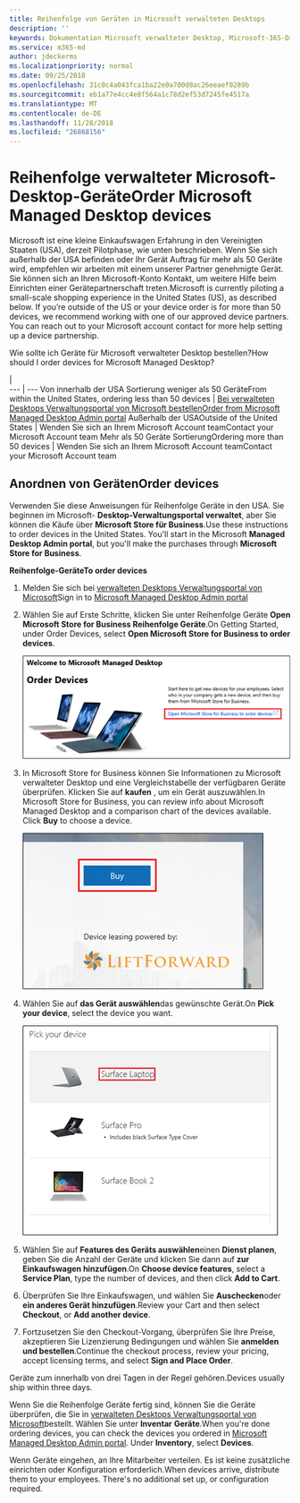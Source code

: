 ```yaml
---
title: Reihenfolge von Geräten in Microsoft verwalteten Desktops
description: ''
keywords: Dokumentation Microsoft verwalteter Desktop, Microsoft-365-Dienst
ms.service: m365-md
author: jdeckerms
ms.localizationpriority: normal
ms.date: 09/25/2018
ms.openlocfilehash: 31c0c4a043fca1ba22e0a700d8ac26eeaef0289b
ms.sourcegitcommit: eb1a77e4cc4e8f564a1c78d2ef53d7245fe4517a
ms.translationtype: MT
ms.contentlocale: de-DE
ms.lasthandoff: 11/28/2018
ms.locfileid: "26868156"
---
```

# <a name="order-microsoft-managed-desktop-devices"></a><span data-ttu-id="33c22-103">Reihenfolge verwalteter Microsoft-Desktop-Geräte</span><span class="sxs-lookup"><span data-stu-id="33c22-103">Order Microsoft Managed Desktop devices</span></span>

<span data-ttu-id="33c22-p101">Microsoft ist eine kleine Einkaufswagen Erfahrung in den Vereinigten Staaten (USA), derzeit Pilotphase, wie unten beschrieben. Wenn Sie sich außerhalb der USA befinden oder Ihr Gerät Auftrag für mehr als 50 Geräte wird, empfehlen wir arbeiten mit einem unserer Partner genehmigte Gerät. Sie können sich an Ihren Microsoft-Konto Kontakt, um weitere Hilfe beim Einrichten einer Gerätepartnerschaft treten.</span><span class="sxs-lookup"><span data-stu-id="33c22-p101">Microsoft is currently piloting a small-scale shopping experience in the United States (US), as described below. If you’re outside of the US or your device order is for more than 50 devices, we recommend working with one of our approved device partners. You can reach out to your Microsoft account contact for more help setting up a device partnership.</span></span>

<span data-ttu-id="33c22-107">Wie sollte ich Geräte für Microsoft verwalteter Desktop bestellen?</span><span class="sxs-lookup"><span data-stu-id="33c22-107">How should I order devices for Microsoft Managed Desktop?</span></span>

  |   
 --- | ---
<span data-ttu-id="33c22-108">Von innerhalb der USA Sortierung weniger als 50 Geräte</span><span class="sxs-lookup"><span data-stu-id="33c22-108">From within the United States, ordering less than 50 devices</span></span> | [<span data-ttu-id="33c22-109">Bei verwalteten Desktops Verwaltungsportal von Microsoft bestellen</span><span class="sxs-lookup"><span data-stu-id="33c22-109">Order from Microsoft Managed Desktop Admin portal</span></span>](https://aka.ms/mmdportal)
<span data-ttu-id="33c22-110">Außerhalb der USA</span><span class="sxs-lookup"><span data-stu-id="33c22-110">Outside of the United States</span></span> | <span data-ttu-id="33c22-111">Wenden Sie sich an Ihrem Microsoft Account team</span><span class="sxs-lookup"><span data-stu-id="33c22-111">Contact your Microsoft Account team</span></span>
<span data-ttu-id="33c22-112">Mehr als 50 Geräte Sortierung</span><span class="sxs-lookup"><span data-stu-id="33c22-112">Ordering more than 50 devices</span></span> | <span data-ttu-id="33c22-113">Wenden Sie sich an Ihrem Microsoft Account team</span><span class="sxs-lookup"><span data-stu-id="33c22-113">Contact your Microsoft Account team</span></span>

## <a name="order-devices"></a><span data-ttu-id="33c22-114">Anordnen von Geräten</span><span class="sxs-lookup"><span data-stu-id="33c22-114">Order devices</span></span>
<span data-ttu-id="33c22-p102">Verwenden Sie diese Anweisungen für Reihenfolge Geräte in den USA. Sie beginnen im Microsoft- **Desktop-Verwaltungsportal verwaltet**, aber Sie können die Käufe über **Microsoft Store für Business**.</span><span class="sxs-lookup"><span data-stu-id="33c22-p102">Use these instructions to order devices in the United States. You'll start in the Microsoft **Managed Desktop Admin portal**, but you'll make the purchases through **Microsoft Store for Business**.</span></span> 

 <span data-ttu-id="33c22-117">**Reihenfolge-Geräte**</span><span class="sxs-lookup"><span data-stu-id="33c22-117">**To order devices**</span></span>
 1. <span data-ttu-id="33c22-118">Melden Sie sich bei [verwalteten Desktops Verwaltungsportal von Microsoft](https://aka.ms/mmdportal)</span><span class="sxs-lookup"><span data-stu-id="33c22-118">Sign in to [Microsoft Managed Desktop Admin portal](https://aka.ms/mmdportal)</span></span>
 2. <span data-ttu-id="33c22-119">Wählen Sie auf Erste Schritte, klicken Sie unter Reihenfolge Geräte **Open Microsoft Store for Business Reihenfolge Geräte**.</span><span class="sxs-lookup"><span data-stu-id="33c22-119">On Getting Started, under Order Devices, select **Open Microsoft Store for Business to order devices**.</span></span>
 
    ![Erste Schritte, bestellen Sie Geräte](images/mmd-order-devices.png)
    
3. <span data-ttu-id="33c22-p103">In Microsoft Store for Business können Sie Informationen zu Microsoft verwalteter Desktop und eine Vergleichstabelle der verfügbaren Geräte überprüfen. Klicken Sie auf **kaufen** , um ein Gerät auszuwählen.</span><span class="sxs-lookup"><span data-stu-id="33c22-p103">In Microsoft Store for Business, you can review info about Microsoft Managed Desktop and a comparison chart of the devices available. Click **Buy** to choose a device.</span></span> 

    ![Anmelden für Unternehmen, kaufen](images/msfb-buy.png)

4. <span data-ttu-id="33c22-124">Wählen Sie auf **das Gerät auswählen**das gewünschte Gerät.</span><span class="sxs-lookup"><span data-stu-id="33c22-124">On **Pick your device**, select the device you want.</span></span> 

    ![Anmelden für Unternehmen, Gerät auswählen](images/msfb-pick-device.png)

5. <span data-ttu-id="33c22-126">Wählen Sie auf **Features des Geräts auswählen**einen **Dienst planen**, geben Sie die Anzahl der Geräte und klicken Sie dann auf **zur Einkaufswagen hinzufügen**.</span><span class="sxs-lookup"><span data-stu-id="33c22-126">On **Choose device features**, select a **Service Plan**, type the number of devices, and then click **Add to Cart**.</span></span>

6. <span data-ttu-id="33c22-127">Überprüfen Sie Ihre Einkaufswagen, und wählen Sie **Auschecken**oder **ein anderes Gerät hinzufügen**.</span><span class="sxs-lookup"><span data-stu-id="33c22-127">Review your Cart and then select **Checkout**, or **Add another device**.</span></span> 

7. <span data-ttu-id="33c22-128">Fortzusetzen Sie den Checkout-Vorgang, überprüfen Sie Ihre Preise, akzeptieren Sie Lizenzierung Bedingungen und wählen Sie **anmelden und bestellen**.</span><span class="sxs-lookup"><span data-stu-id="33c22-128">Continue the checkout process, review your pricing, accept licensing terms, and select **Sign and Place Order**.</span></span> 

<span data-ttu-id="33c22-129">Geräte zum innerhalb von drei Tagen in der Regel gehören.</span><span class="sxs-lookup"><span data-stu-id="33c22-129">Devices usually ship within three days.</span></span> 

<span data-ttu-id="33c22-p104">Wenn Sie die Reihenfolge Geräte fertig sind, können Sie die Geräte überprüfen, die Sie in [verwalteten Desktops Verwaltungsportal von Microsoft](https://aka.ms/mmdportal)bestellt. Wählen Sie unter **Inventar** **Geräte**.</span><span class="sxs-lookup"><span data-stu-id="33c22-p104">When you're done ordering devices, you can check the devices you ordered in [Microsoft Managed Desktop Admin portal](https://aka.ms/mmdportal). Under **Inventory**, select **Devices**.</span></span> 

<span data-ttu-id="33c22-p105">Wenn Geräte eingehen, an Ihre Mitarbeiter verteilen. Es ist keine zusätzliche einrichten oder Konfiguration erforderlich.</span><span class="sxs-lookup"><span data-stu-id="33c22-p105">When devices arrive, distribute them to your employees. There's no additional set up, or configuration required.</span></span> 

